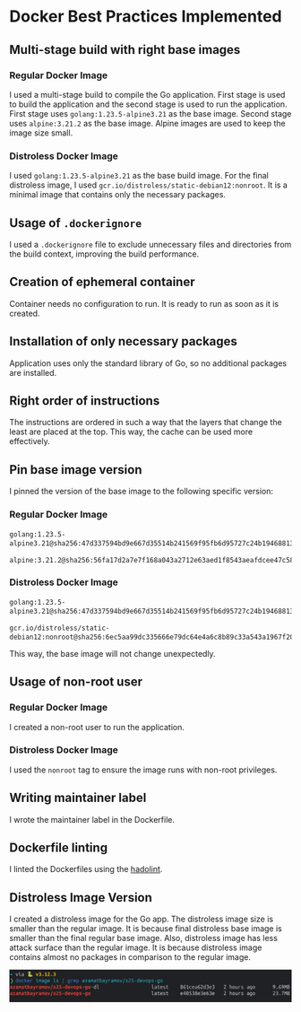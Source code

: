 # Docker Best Practices Implemented

## Multi-stage build with right base images

### Regular Docker Image

I used a multi-stage build to compile the Go application.
First stage is used to build the application and
the second stage is used to run the application.
First stage uses `golang:1.23.5-alpine3.21` as the base image.
Second stage uses `alpine:3.21.2` as the base image.
Alpine images are used to keep the image size small.

### Distroless Docker Image

I used `golang:1.23.5-alpine3.21` as the base build image.
For the final distroless image, I used `gcr.io/distroless/static-debian12:nonroot`.
It is a minimal image that contains only the necessary packages.

## Usage of `.dockerignore`

I used a `.dockerignore` file to exclude unnecessary files and directories
from the build context, improving the build performance.

## Creation of ephemeral container

Container needs no configuration to run. It is ready to run as soon as it is created.

## Installation of only necessary packages

Application uses only the standard library of Go, so no additional packages are installed.

## Right order of instructions

The instructions are ordered in such a way that
the layers that change the least are placed at the top.
This way, the cache can be used more effectively.

## Pin base image version

I pinned the version of the base image to the following specific version:

### Regular Docker Image

```
golang:1.23.5-alpine3.21@sha256:47d337594bd9e667d35514b241569f95fb6d95727c24b19468813d596d5ae596
```

```
alpine:3.21.2@sha256:56fa17d2a7e7f168a043a2712e63aed1f8543aeafdcee47c58dcffe38ed51099
```

### Distroless Docker Image

```
golang:1.23.5-alpine3.21@sha256:47d337594bd9e667d35514b241569f95fb6d95727c24b19468813d596d5ae596
```

```
gcr.io/distroless/static-debian12:nonroot@sha256:6ec5aa99dc335666e79dc64e4a6c8b89c33a543a1967f20d360922a80dd21f02
```

This way, the base image will not change unexpectedly.

## Usage of non-root user

### Regular Docker Image

I created a non-root user to run the application.

### Distroless Docker Image

I used the `nonroot` tag to ensure the image runs with non-root privileges.

## Writing maintainer label

I wrote the maintainer label in the Dockerfile.

## Dockerfile linting

I linted the Dockerfiles using the [hadolint](https://hadolint.github.io/hadolint/).

## Distroless Image Version

I created a distroless image for the Go app.
The distroless image size is smaller than the regular image.
It is because final distroless base image is smaller than the final regular base image.
Also, distroless image has less attack surface than the regular image.
It is because distroless image contains almost no packages in comparison to the regular image.

![Regular: 23.7 MB, Distroless: 9.69 MB](img/app_go_docker_image_sizes.png)
